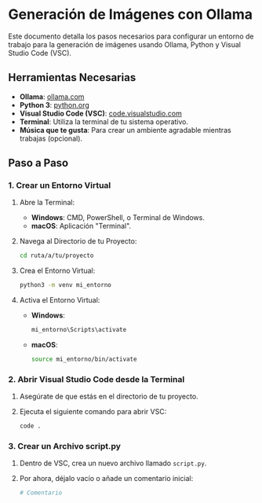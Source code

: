 
# Generación de Imágenes con Ollama

Este documento detalla los pasos necesarios para configurar un entorno de trabajo para la generación de imágenes usando Ollama, Python y Visual Studio Code (VSC).

## Herramientas Necesarias
- **Ollama**: [ollama.com](https://ollama.com)
- **Python 3**: [python.org](https://www.python.org)
- **Visual Studio Code (VSC)**: [code.visualstudio.com](https://code.visualstudio.com)
- **Terminal**: Utiliza la terminal de tu sistema operativo.
- **Música que te gusta**: Para crear un ambiente agradable mientras trabajas (opcional).

## Paso a Paso

### 1. Crear un Entorno Virtual

1. Abre la Terminal:
   - **Windows**: CMD, PowerShell, o Terminal de Windows.
   - **macOS**: Aplicación "Terminal".

2. Navega al Directorio de tu Proyecto:

   ```bash
   cd ruta/a/tu/proyecto
   ```

3. Crea el Entorno Virtual:

   ```bash
   python3 -m venv mi_entorno
   ```

4. Activa el Entorno Virtual:

   - **Windows**:

     ```bash
     mi_entorno\Scripts\activate
     ```

   - **macOS**:

     ```bash
     source mi_entorno/bin/activate
     ```

### 2. Abrir Visual Studio Code desde la Terminal

1. Asegúrate de que estás en el directorio de tu proyecto.
2. Ejecuta el siguiente comando para abrir VSC:

   ```bash
   code .
   ```

### 3. Crear un Archivo script.py

1. Dentro de VSC, crea un nuevo archivo llamado `script.py`.
2. Por ahora, déjalo vacío o añade un comentario inicial:

   ```python
   # Comentario
   ```
